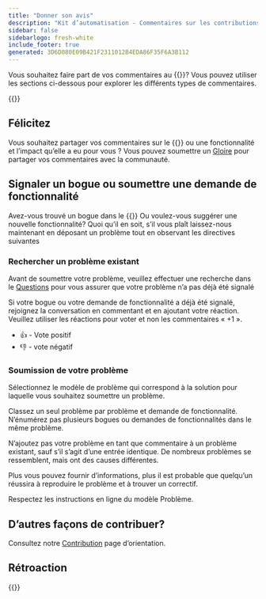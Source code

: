 ```yaml
---
title: "Donner son avis"
description: "Kit d’automatisation - Commentaires sur les contributions"
sidebar: false
sidebarlogo: fresh-white
include_footer: true
generated: 3D6D080E09B421F2311012B4EDA86F35F6A3B112
---
```


Vous souhaitez faire part de vos commentaires au {{<product-name>}}? Vous pouvez utiliser les sections ci-dessous pour explorer les différents types de commentaires.

{{<toc>}}

## Félicitez

Vous souhaitez partager vos commentaires sur le {{<product-name>}} ou une fonctionnalité et l’impact qu’elle a eu pour vous ? Vous pouvez soumettre un [Gloire](https://github.com/microsoft/powercat-automation-kit/issues/new?assignees=&labels=automation-kit%2Ckudos&template=4-automation-kit-kudos.yml&title=%5BAutomation+Kit+-+Kudos%5D+Your+summary) pour partager vos commentaires avec la communauté.

## Signaler un bogue ou soumettre une demande de fonctionnalité

Avez-vous trouvé un bogue dans le {{<product-name>}} Ou voulez-vous suggérer une nouvelle fonctionnalité? Quoi qu’il en soit, s’il vous plaît laissez-nous maintenant en déposant un problème tout en observant les directives suivantes

### Rechercher un problème existant

Avant de soumettre votre problème, veuillez effectuer une recherche dans le [Questions](https://github.com/microsoft/automation-kit/issues) pour vous assurer que votre problème n’a pas déjà été signalé

Si votre bogue ou votre demande de fonctionnalité a déjà été signalé, rejoignez la conversation en commentant et en ajoutant votre réaction. Veuillez utiliser les réactions pour voter et non les commentaires « +1 ».

- 👍 - Vote positif
- 👎 - vote négatif

### Soumission de votre problème

Sélectionnez le modèle de problème qui correspond à la solution pour laquelle vous souhaitez soumettre un problème.

Classez un seul problème par problème et demande de fonctionnalité. N’énumérez pas plusieurs bogues ou demandes de fonctionnalités dans le même problème.

N’ajoutez pas votre problème en tant que commentaire à un problème existant, sauf s’il s’agit d’une entrée identique. De nombreux problèmes se ressemblent, mais ont des causes différentes.

Plus vous pouvez fournir d’informations, plus il est probable que quelqu’un réussira à reproduire le problème et à trouver un correctif.

Respectez les instructions en ligne du modèle Problème.

## D’autres façons de contribuer?

Consultez notre [Contribution](/fr/contribution) page d’orientation.

## Rétroaction

{{<questions name="/content/fr/contribution/feedback.json" completed="Merci de nous avoir fait part de vos commentaires" showNavigationButtons="false" locale="fr">}}
